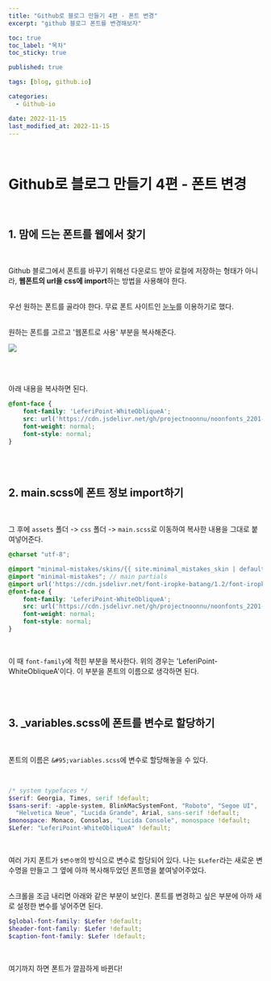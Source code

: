 ```yaml
---
title: "Github로 블로그 만들기 4편 - 폰트 변경"
excerpt: "github 블로그 폰트를 변경해보자"

toc: true
toc_label: "목차"
toc_sticky: true

published: true

tags: [blog, github.io]

categories:
  - Github-io

date: 2022-11-15
last_modified_at: 2022-11-15
---
```


<br>

# Github로 블로그 만들기 4편 - 폰트 변경

<br>

## 1. 맘에 드는 폰트를 웹에서 찾기

<br>

Github 블로그에서 폰트를 바꾸기 위해선 다운로드 받아 로컬에 저장하는 형태가 아니라, **웹폰트의 url을 css에 import**하는 방법을 사용해야 한다. <br><br>

우선 원하는 폰트를 골라야 한다. 무료 폰트 사이트인 [눈누](https://noonnu.cc/)를 이용하기로 했다. <br><br>

원하는 폰트를 고르고 '웹폰트로 사용' 부분을 복사해준다. <br>

<img src= "https://user-images.githubusercontent.com/115082062/201917461-4e10344a-4e9b-4a81-b4ee-ac40f31de991.JPG">

<br><br>

아래 내용을 복사하면 된다.
<br>

```scss
@font-face {
    font-family: 'LeferiPoint-WhiteObliqueA';
    src: url('https://cdn.jsdelivr.net/gh/projectnoonnu/noonfonts_2201-2@1.0/LeferiPoint-WhiteObliqueA.woff') format('woff');
    font-weight: normal;
    font-style: normal;
}
```
<br><br>

## 2. main.scss에 폰트 정보 import하기

<br>

그 후에 `assets` 폴더 -> `css` 폴더 -> `main.scss`로 이동하여 복사한 내용을 그대로 붙여넣어준다. <br>

```scss
@charset "utf-8";

@import "minimal-mistakes/skins/{{ site.minimal_mistakes_skin | default: 'default' }}"; // skin
@import "minimal-mistakes"; // main partials
@import url('https://cdn.jsdelivr.net/font-iropke-batang/1.2/font-iropke-batang.css');
@font-face {
    font-family: 'LeferiPoint-WhiteObliqueA';
    src: url('https://cdn.jsdelivr.net/gh/projectnoonnu/noonfonts_2201-2@1.0/LeferiPoint-WhiteObliqueA.woff') format('woff');
    font-weight: normal;
    font-style: normal;
}
```

<br>

이 때 `font-family`에 적힌 부분을 복사한다. 위의 경우는 'LeferiPoint-WhiteObliqueA'이다. 이 부분을 폰트의 이름으로 생각하면 된다.

<br><br> 

## 3. &#95;variables.scss에 폰트를 변수로 할당하기
<br>

폰트의 이름은 `&#95;variables.scss`에 변수로 할당해놓을 수 있다.

<br>

```scss
/* system typefaces */
$serif: Georgia, Times, serif !default;
$sans-serif: -apple-system, BlinkMacSystemFont, "Roboto", "Segoe UI",
  "Helvetica Neue", "Lucida Grande", Arial, sans-serif !default;
$monospace: Monaco, Consolas, "Lucida Console", monospace !default;
$Lefer: "LeferiPoint-WhiteObliqueA" !default;
```

<br>

여러 가지 폰트가 `$변수명`의 방식으로 변수로 할당되어 있다. 나는 `$Lefer`라는 새로운 변수명을 만들고 그 옆에 아까 복사해두었던 폰트명을 붙여넣어주었다.<br><br>

스크롤을 조금 내리면 아래와 같은 부분이 보인다. 폰트를 변경하고 싶은 부분에 아까 새로 설정한 변수를 넣어주면 된다. <br>

```scss
$global-font-family: $Lefer !default;
$header-font-family: $Lefer !default;
$caption-font-family: $Lefer !default;
```

<br>

여기까지 하면 폰트가 깔끔하게 바뀐다!
<br>